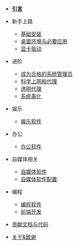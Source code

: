 - [**引言**](/)

- 新手上路

  - [基础安装](/rookie/basic_install)
  - [桌面环境与必要应用](/rookie/DE&App)
  - [显卡驱动](/rookie/graphic_driver)

- 进阶

  - [成为合格的系统管理员](/advanced/beAdmin)
  - [科学上网和代理](/advanced/fxckGFW)
  - [透明代理](/advanced/transparentProxy)
  - [系统美化](/advanced/beauty)

- 娱乐

  - [娱乐软件](/play/software)

- 办公

  - [办公软件](/office/software)

- 自媒体相关

  - [自媒体软件](/media/software)
  - [自媒体软件配置](/media/config)

- 编程

  - [编程软件](/code/software)
  - [前端开发](/code/frontEnd)

- [贡献文档与代码](contribution.md)
<!-- - [杠精高潮区](MrRight.md) -->
- [关于&致谢](about.md)
